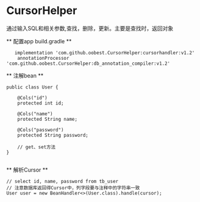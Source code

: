 # CursorHelper
通过输入SQL和相关参数,查找，删除，更新。主要是查找时，返回对象

** 配置app build.gradle **
```
   implementation 'com.github.oobest.CursorHelper:cursorhandler:v1.2'
    annotationProcessor 'com.github.oobest.CursorHelper:db_annotation_compiler:v1.2'
```

** 注解bean **
```
public class User {

    @Cols("id")
    protected int id;

    @Cols("name")
    protected String name;

    @Cols("password")
    protected String password;

    // get、set方法
}


```


** 解析Cursor **
```
// select id, name, password from tb_user
// 注意数据库返回得Cursor中，列字段要与注释中的字符串一致
User user = new BeanHandler<>(User.class).handle(cursor);

```
